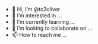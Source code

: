 - 👋 Hi, I’m @tc3oliver
- 👀 I’m interested in ...
- 🌱 I’m currently learning ...
- 💞️ I’m looking to collaborate on ...
- 📫 How to reach me ...

<!---
tc3oliver/tc3oliver is a ✨ special ✨ repository because its `README.md` (this file) appears on your GitHub profile.
You can click the Preview link to take a look at your changes.
--->
